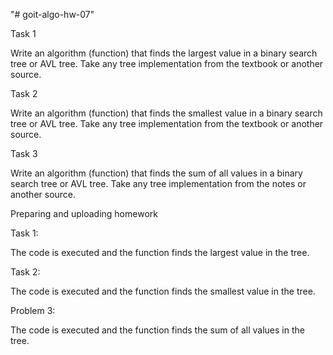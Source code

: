 "# goit-algo-hw-07"

Task 1

Write an algorithm (function) that finds the largest value in a binary search tree or AVL tree. Take any tree implementation from the textbook or another source.

Task 2

Write an algorithm (function) that finds the smallest value in a binary search tree or AVL tree. Take any tree implementation from the textbook or another source.

Task 3

Write an algorithm (function) that finds the sum of all values in a binary search tree or AVL tree. Take any tree implementation from the notes or another source.

Preparing and uploading homework

Task 1:

The code is executed and the function finds the largest value in the tree.

Task 2:

The code is executed and the function finds the smallest value in the tree.

Problem 3:

The code is executed and the function finds the sum of all values in the tree.
